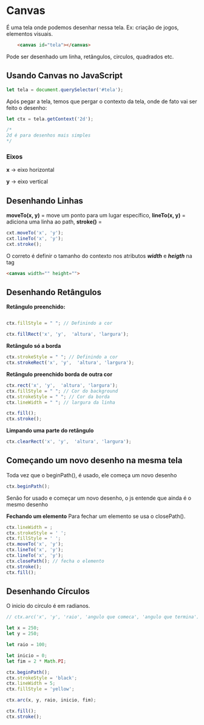 # **Canvas**
É uma tela onde podemos desenhar nessa tela. Ex: criação de jogos, elementos visuais.

~~~html
    <canvas id="tela"></canvas>
~~~

Pode ser desenhado um linha, retângulos, circulos, quadrados etc.


## **Usando Canvas no JavaScript**


~~~javascript
let tela = document.querySelector('#tela');
~~~

Após pegar a tela, temos que pergar o contexto da tela, onde de fato vai ser feito o desenho: 
~~~javascript
let ctx = tela.getContext('2d');

/* 
2d é para desenhos mais simples
*/
~~~

### **Eixos**

**x** -> eixo horizontal

**y** -> eixo vertical


## **Desenhando Linhas**

**moveTo(x, y)** = move um ponto para um lugar específico,
**lineTo(x, y)** = adiciona uma linha ao path,
**stroke()** = 

~~~javascript
cxt.moveTo('x', 'y');
cxt.lineTo('x', 'y');
cxt.stroke();
~~~

O correto é definir o tamanho do contexto nos atributos ***width*** e ***heigth*** na tag 
~~~html
<canvas width="" height="">
~~~ 

## **Desenhando Retângulos**

**Retângulo preenchido:**
~~~javascript

ctx.fillStyle = " "; // Definindo a cor

ctx.fillRect('x', 'y',  'altura', 'largura');

~~~

**Retângulo só a borda**
~~~javascript
ctx.strokeStyle = " "; // Definindo a cor
ctx.strokeRect('x', 'y',  'altura', 'largura');
~~~

**Retângulo preenchido borda de outra cor**
~~~javascript
ctx.rect('x', 'y',  'altura', 'largura');
ctx.fillStyle = " "; // Cor do background
ctx.strokeStyle = " "; // Cor da borda
ctx.lineWidth = " "; // largura da linha

ctx.fill();
ctx.stroke();
~~~

**Limpando uma parte do retângulo**
~~~javascript
ctx.clearRect('x', 'y',  'altura', 'largura');
~~~

## **Começando um novo desenho na mesma tela**

Toda vez que o beginPath(), é usado, ele começa um novo desenho
~~~javascript
ctx.beginPath();
~~~
Senão for usado e começar um novo desenho, o js entende que ainda é o mesmo desenho

**Fechando um elemento**
Para fechar um elemento se usa o closePath().
~~~javascript
ctx.lineWidth = ;
ctx.strokeStyle = ' ';
ctx.fillStyle = ' ';
ctx.moveTo('x', 'y');
ctx.lineTo('x', 'y');
ctx.lineTo('x', 'y');
ctx.closePath(); // fecha o elemento
ctx.stroke();
ctx.fill();

~~~

## **Desenhando Círculos**
O inicio do círculo é em radianos.
~~~javascript
// ctx.arc('x', 'y', 'raio', 'angulo que comeca', 'angulo que termina');

let x = 250;
let y = 250;

let raio = 100;

let inicio = 0;
let fim = 2 * Math.PI;

ctx.beginPath();
ctx.strokeStyle = 'black';
ctx.lineWidth = 5;
ctx.fillStyle = 'yellow';

ctx.arc(x, y, raio, inicio, fim);

ctx.fill();
ctx.stroke();
~~~